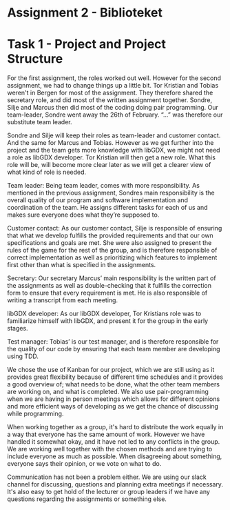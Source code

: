 # Assignment 2 - Biblioteket

# Task 1 - Project and Project Structure

For the first assignment, the roles worked out well. 
However for the second assignment, we had to change things up a little bit. 
Tor Kristian and Tobias weren't in Bergen for most of the assignment. 
They therefore shared the secretary role, and did most of the written assignment together.
Sondre, Silje and Marcus then did most of the coding doing pair programming. 
Our team-leader, Sondre went away the 26th of February. “...” was therefore our substitute team leader. 

Sondre and Silje will keep their roles as team-leader and customer contact. And the same for Marcus and Tobias.
However as we get further into the project
and the team gets more knowledge with libGDX, we might not need a role as libGDX developer. 
Tor Kristian will then get a new role. 
What this role will be, will become more clear later as we will get a clearer view of what kind of role is needed. 

Team leader: Being team leader, comes with more responsibility. 
As mentioned in the previous assignment, 
Sondres main responsibility is the overall quality of our program and software implementation and 
coordination of the team. 
He assigns different tasks for each of us and makes sure everyone does what they’re supposed to. 

Customer contact: As our customer contact, Silje is responsible of ensuring that what we develop fulfills 
the provided requirements and that our own specifications and goals are met. 
She were also assigned to present the rules of the game for the rest of the group, 
and is therefore responsible of correct implementation as well as prioritizing which features to implement first other
than what is specified in the assignments. 

Secretary: Our secretary Marcus’ main responsibility is the written part of the assignments as well 
as double-checking that it fulfills the correction form to ensure that every requirement is met. 
He is also responsible of writing a transcript from each meeting. 

libGDX developer: As our libGDX developer, Tor Kristians role was to familiarize himself with libGDX, and present it
for the group in the early stages. 

Test manager: Tobias’ is our test manager, and is therefore responsible for the quality of our code by ensuring 
that each team member are developing using TDD.

We chose the use of Kanban for our project, which we are still using as it provides great 
flexibility because of different time schedules and it provides a good overview of; what needs to be done, 
what the other team members are working on, and what is completed. 
We also use pair-programming when we are having in person meetings which allows for 
different opinions and more efficient ways of developing as we get the chance of discussing while programming. 

When working together as a group, it's hard to distribute the work equally in a way that everyone has the same 
amount of work. However we have handled it somewhat okay, and it have not led to any conflicts in the group.
We are working well together with the chosen methods and are trying to include everyone as much as possible. 
When disagreeing about something, everyone says their opinion, or we vote on what to do. 

Communication has not been a problem either. We are using our slack channel for discussing, questions and planning
extra meetings if necessary. It's also easy to get hold of the lecturer or group leaders if we have any questions 
regarding the assignments or something else.  


